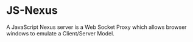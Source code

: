 # JS-Nexus
A JavaScript Nexus server is a Web Socket Proxy which allows browser windows to emulate a Client/Server Model.
